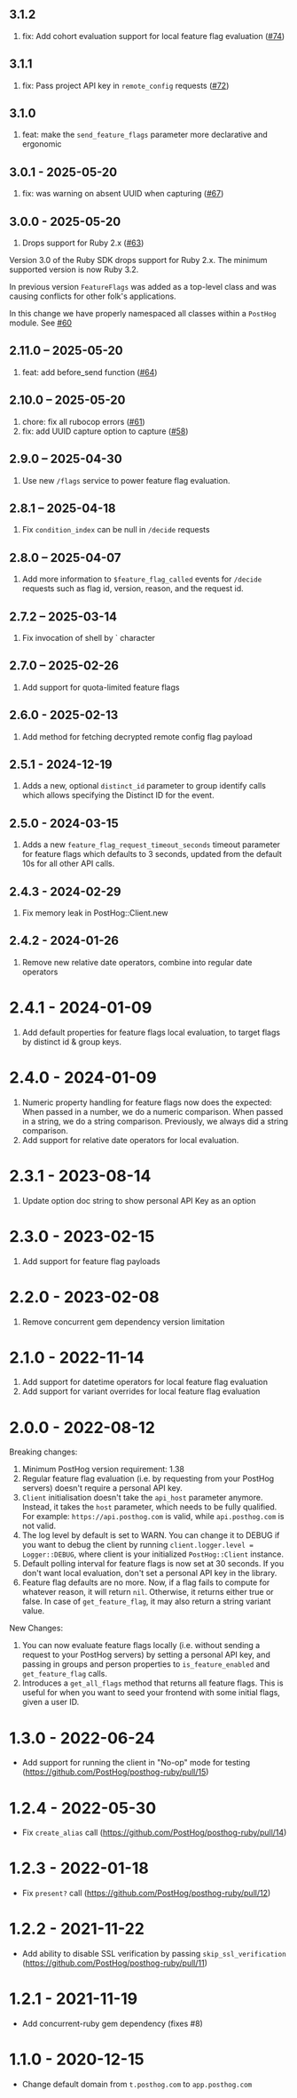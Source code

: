 ## 3.1.2

1. fix: Add cohort evaluation support for local feature flag evaluation ([#74](https://github.com/PostHog/posthog-ruby/pull/74))

## 3.1.1

1. fix: Pass project API key in `remote_config` requests ([#72](https://github.com/PostHog/posthog-ruby/pull/72))

## 3.1.0

1. feat: make the `send_feature_flags` parameter more declarative and ergonomic

## 3.0.1 - 2025-05-20

1. fix: was warning on absent UUID when capturing ([#67](https://github.com/PostHog/posthog-ruby/pull/67))

## 3.0.0 - 2025-05-20

1. Drops support for Ruby 2.x ([#63](https://github.com/PostHog/posthog-ruby/pull/63)) 

Version 3.0 of the Ruby SDK drops support for Ruby 2.x. The minimum supported version is now Ruby 3.2.

In previous version `FeatureFlags` was added as a top-level class and was causing conflicts for other folk's applications. 

In this change we have properly namespaced all classes within a `PostHog` module. See [#60](https://github.com/PostHog/posthog-ruby/issues/60)

## 2.11.0 – 2025-05-20

1. feat: add before_send function ([#64](https://github.com/PostHog/posthog-ruby/pull/64))

## 2.10.0 – 2025-05-20

1. chore: fix all rubocop errors ([#61](https://github.com/PostHog/posthog-ruby/pull/61))
2. fix: add UUID capture option to capture ([#58](https://github.com/PostHog/posthog-ruby/pull/58))

## 2.9.0 – 2025-04-30

1. Use new `/flags` service to power feature flag evaluation.

## 2.8.1 – 2025-04-18

1. Fix `condition_index` can be null in `/decide` requests

## 2.8.0 – 2025-04-07

1. Add more information to `$feature_flag_called` events for `/decide` requests such as flag id, version, reason, and the request id.

## 2.7.2 – 2025-03-14

1. Fix invocation of shell by ` character

## 2.7.0 – 2025-02-26

1. Add support for quota-limited feature flags

## 2.6.0 - 2025-02-13

1. Add method for fetching decrypted remote config flag payload

## 2.5.1 - 2024-12-19

1. Adds a new, optional `distinct_id` parameter to group identify calls which allows specifying the Distinct ID for the event.

## 2.5.0 - 2024-03-15

1. Adds a new `feature_flag_request_timeout_seconds` timeout parameter for feature flags which defaults to 3 seconds, updated from the default 10s for all other API calls.

## 2.4.3 - 2024-02-29

1. Fix memory leak in PostHog::Client.new

## 2.4.2 - 2024-01-26

1. Remove new relative date operators, combine into regular date operators

# 2.4.1 - 2024-01-09

1. Add default properties for feature flags local evaluation, to target flags by distinct id & group keys.

# 2.4.0 - 2024-01-09

1. Numeric property handling for feature flags now does the expected: When passed in a number, we do a numeric comparison. When passed in a string, we do a string comparison. Previously, we always did a string comparison.
2. Add support for relative date operators for local evaluation.

# 2.3.1 - 2023-08-14

1. Update option doc string to show personal API Key as an option

# 2.3.0 - 2023-02-15

1. Add support for feature flag payloads

# 2.2.0 - 2023-02-08

1. Remove concurrent gem dependency version limitation

# 2.1.0 - 2022-11-14

1. Add support for datetime operators for local feature flag evaluation
2. Add support for variant overrides for local feature flag evaluation

# 2.0.0 - 2022-08-12

Breaking changes:

1. Minimum PostHog version requirement: 1.38
2. Regular feature flag evaluation (i.e. by requesting from your PostHog servers) doesn't require a personal API key.
3. `Client` initialisation doesn't take the `api_host` parameter anymore. Instead, it takes the `host` parameter, which needs to be fully qualified. For example: `https://api.posthog.com` is valid, while `api.posthog.com` is not valid.
4. The log level by default is set to WARN. You can change it to DEBUG if you want to debug the client by running `client.logger.level = Logger::DEBUG`, where client is your initialized `PostHog::Client` instance.
5. Default polling interval for feature flags is now set at 30 seconds. If you don't want local evaluation, don't set a personal API key in the library.
6. Feature flag defaults are no more. Now, if a flag fails to compute for whatever reason, it will return `nil`. Otherwise, it returns either true or false. In case of `get_feature_flag`, it may also return a string variant value.

New Changes:

1. You can now evaluate feature flags locally (i.e. without sending a request to your PostHog servers) by setting a personal API key, and passing in groups and person properties to `is_feature_enabled` and `get_feature_flag` calls.
2. Introduces a `get_all_flags` method that returns all feature flags. This is useful for when you want to seed your frontend with some initial flags, given a user ID.

# 1.3.0 - 2022-06-24

- Add support for running the client in "No-op" mode for testing (https://github.com/PostHog/posthog-ruby/pull/15)

# 1.2.4 - 2022-05-30

- Fix `create_alias` call (https://github.com/PostHog/posthog-ruby/pull/14)

# 1.2.3 - 2022-01-18

- Fix `present?` call (https://github.com/PostHog/posthog-ruby/pull/12)

# 1.2.2 - 2021-11-22

- Add ability to disable SSL verification by passing `skip_ssl_verification` (https://github.com/PostHog/posthog-ruby/pull/11)

# 1.2.1 - 2021-11-19

- Add concurrent-ruby gem dependency (fixes #8)

# 1.1.0 - 2020-12-15

- Change default domain from `t.posthog.com` to `app.posthog.com`
